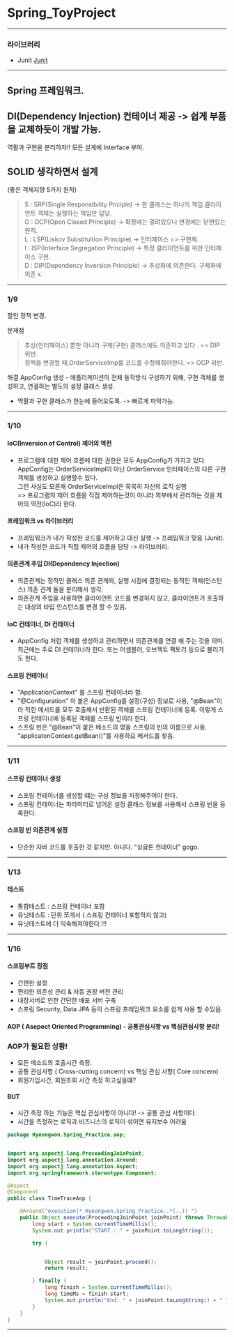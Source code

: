 # Spring_ToyProject
***
### 라이브러리
- Junit [Junit](https://junit.org/junit5/docs/current/user-guide/#writing-tests-annotations)





***

## Spring 프레임워크.

## DI(Dependency Injection) 컨테이너 제공 -> 쉽게 부품을 교체하듯이 개발 가능.

역활과 구현을 분리하자!!  모든 설계에 Interface 부여.

## SOLID 생각하면서 설계 
(좋은 객체지향 5가지 원칙)

>S : SRP(Single Responsibility Priciple) -> 한 클래스는 하나의 책임.클라이언트 객체는 실행하는 책임만 담당.   
>O : OCP(Open Closed Principle) -> 확장에는 열려있으나 변경에는 닫현있는 원칙.   
>L : LSP(Liskov Substituition Principle) ->   인터페이스 => 구현체.   
>I : ISP(Interface Segregation Principle) -> 특정 클라이언트를 위한 인터페이스 구현.   
>D : DIP(Dependency Inversion Principle) -> 추상화에 의존한다. 구체화에 의존 x.  

 

****
### 1/9
할인 정책 변경.

문제점
> 추상(인터페이스) 뿐만 아니라 구체(구현) 클래스에도 의존하고 있다 . => DIP 위반.   
> 정책을 변경할 때,OrderServiceImp를 코드를 수정해줘야한다. => OCP 위반.   


해결
AppConfig 생성 - 애플리케이션의 전체 동작방식 구성하기 위해, 구현 객체를 생성하고, 연결하는 별도의 설정 클래스 생성.   
+ 역활과 구현 클래스가 한눈에 들어오도록. -> 빠르게 파악가능.


***

### 1/10

#### IoC(Inversion of Control) 제어의 역전  
+ 프로그램에 대한 제어 흐름에 대한 권한은 모두 AppConfig가 가지고 있다.   
  AppConfig는 OrderServiceImpl이 아닌 OrderService 인터페이스의 다른 구현 객체를 생성하고 실행할수 있다.    
  그런 사실도 모른채 OrderServiceImpl은 묵묵히 자신의 로직 실행   
  => 프로그램의 제어 흐름을 직접 제어하는것이 아니라 외부에서 관리하는 것을 제어의 역전(IoC)라 한다.
  
#### 프레임워크 vs 라이브러리

+ 프레임워크가 내가 작성한 코드를 제어하고 대신 실행 -> 프레임워크 맞음 (Junit).   
+ 내가 작성한 코드가 직접 제어의 흐름을 담당 -> 라이브러리.   


#### 의존관계 주입 DI(Dependency Injection)

+ 의존관계는 정적인 클래스 의존 관계와, 실행 시점에 결정되는 동적인 객체(인스턴스) 의존 관계 둘을 분리해서 생각.
+ 의존관계 주입을 사용하면 클라이언트 코드를 변경하지 않고, 클라이언트가 호출하는 대상의 타입 인스턴스를 변경 할 수 있음.

#### IoC 컨테이너, DI 컨테이너

+ AppConfig 처럼 객체를 생성하고 관리하면서 의존관계를 연결 해 주는 것을 의미.   
  최근에는 주로 DI 컨테이너라 한다. 또는 어셈블러, 오브젝트 펙토리 등으로 불리기도 한다.
  
#### 스프링 컨테이너

+ "ApplicationContext" 를 스프링 컨테이너라 함.    
+ "@Configuration" 이 붙은 AppConfig를 설정(구성) 정보로 사용, "@Bean"이라 적힌 메서드를 모두 호출해서 반환된 객체를 스프링 컨테이너에 등록.
   이렇게 스프링 컨테이너에 등록된 객체를 스프링 빈이라 한다.
+ 스프링 빈은 "@Bean"이 붙은 메소드의 명을 스프링의 빈의 이름으로 사용. "applicatonContext.getBean()"를 사용하요 메서드를 찾음.



***

### 1/11

#### 스프링 컨테이너 생성

+ 스프링 컨테이너를 생성할 떄는 구성 정보를 지정해주어야 한다.
+ 스프링 컨테이너는 파라미터로 넘어온 설정 클래스 정보를 사용해서 스프링 빈을 등록한다.

#### 스프링 빈 의존관계 설정

+ 단순한 자바 코드를 호출한 것 같지만. 아니다. "싱글톤 컨테이너" gogo.



***

### 1/13

#### 테스트

+ 통합테스트 : 스프링 컨테이너 포함
+ 유닛테스트 : 단위 쪼개서 ( 스프링 컨테이너 포함하지 않고) 
+ 유닛테스트에 더 익숙해져야한다.!!!

***

### 1/16

#### 스프링부트 장점

+ 간편한 설정
+ 편리한 의존성 관리 & 자동 권장 버전 관리
+ 내장서버로 인한 간단한 배포 서버 구축
+ 스프링 Security, Data JPA 등의 스프링 프레임워크 요소를 쉽게 사용 할 수있음.


#### AOP ( Asepect Oriented Programming) - 공통관심사항 vs 핵심관심사항 분리! 

### AOP가 필요한 상황!

+ 모든 메소드의 호출시간 측정.
+ 공통 관심사항 ( Cross-cutting concern) vs 핵심 관심 사항( Core concern)
+ 회원가입시간, 회원조회 시간 측정 하고싶을떄?

#### BUT

+ 시간 측정 하는 기능은 핵심 관심사항이 아니다! -> 공통 관심 사항이다.
+ 시간을 측정하는 로직과 비즈니스의 로직이 섞이면 유지보수 어려움



```JAVA
package Hyeongwon.Spring_Practice.aop;


import org.aspectj.lang.ProceedingJoinPoint;
import org.aspectj.lang.annotation.Around;
import org.aspectj.lang.annotation.Aspect;
import org.springframework.stereotype.Component;

@Aspect
@Component
public class TimeTraceAop {

    @Around("execution(* Hyeongwon.Spring_Practice..*(..)) ")
    public Object execute(ProceedingJoinPoint joinPoint) throws Throwable {
        long start = System.currentTimeMillis();
        System.out.println("START : " + joinPoint.toLongString());

        try {


            Object result = joinPoint.proceed();
            return result;

        } finally {
            long finish = System.currentTimeMillis();
            long timeMs = finish-start;
            System.out.println("End: " + joinPoint.toLongString() + " " + timeMs + "ms");
        }
    }
}

```









***




